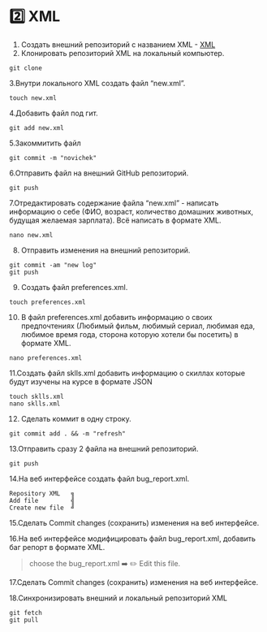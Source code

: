 :two: XML
===
1. Создать внешний репозиторий c названием XML - [XML](https://github.com/TorontoPinokio/XML)
2. Клонировать репозиторий XML на локальный компьютер. 
```
git clone
```
3.Внутри локального XML создать файл “new.xml”. 
```
touch new.xml
```
4.Добавить файл под гит.
```
git add new.xml
```
5.Закоммитить файл
```
git commit -m "novichek"
```
6.Отправить файл на внешний GitHub репозиторий.
```
git push
```
7.Отредактировать содержание файла “new.xml” - написать информацию о себе (ФИО, возраст, количество домашних животных, будущая желаемая зарплата). Всё написать в формате XML.
```
nano new.xml
```
8. Отправить изменения на внешний репозиторий.
```
git commit -am "new log"
git push
```
9. Создать файл preferences.xml.
```
touch preferences.xml
````
10. В файл preferences.xml добавить информацию о своих предпочтениях (Любимый фильм, любимый сериал, любимая еда, любимое время года, сторона которую хотели бы посетить) в формате XML.
```
nano preferences.xml
```
11.Создать файл sklls.xml добавить информацию о скиллах которые будут изучены на курсе в формате JSON
```
touch sklls.xml
nano sklls.xml
```
12. Сделать коммит в одну строку.
```
git commit add . && -m "refresh"
```
13.Отправить сразу 2 файла на внешний репозиторий.
```
git push
```
14.На веб интерфейсе создать файл bug_report.xml.
```
Repository XML   ╗
Add file         ╣
Create new file  ╝
```
15.Сделать Commit changes (сохранить) изменения на веб интерфейсе.

16.На веб интерфейсе модифицировать файл bug_report.xml, добавить баг репорт в формате XML.
>choose the bug_report.xml 
>:arrow_right: 
>:pencil2: Edit this file.

17.Сделать Commit changes (сохранить) изменения на веб интерфейсе.

18.Синхронизировать внешний и локальный репозиторий XML
```
git fetch
git pull
```
